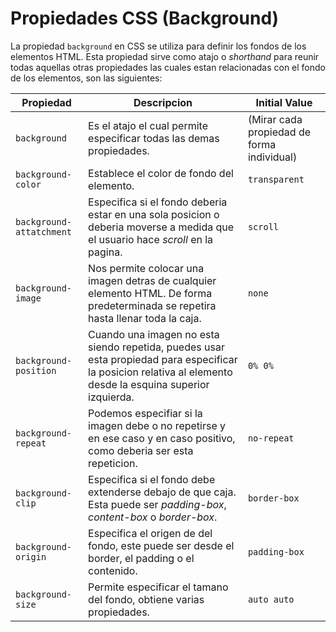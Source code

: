 # Propiedades CSS (Background)

La propiedad `background` en CSS se utiliza para definir los fondos de los elementos HTML. Esta propiedad sirve como atajo o *shorthand* para reunir todas aquellas otras propiedades las cuales estan relacionadas con el fondo de los elementos, son las siguientes: 

| Propiedad | Descripcion | Initial Value |
|-----------|-------------|---------------|
| `background` | Es el atajo el cual permite especificar todas las demas propiedades.| (Mirar cada propiedad de forma individual) | 
| `background-color` | Establece el color de fondo del elemento. | `transparent` | 
| `background-attatchment` | Especifica si el fondo deberia estar en una sola posicion o deberia moverse a medida que el usuario hace *scroll* en la pagina. | `scroll` | 
| `background-image` | Nos permite colocar una imagen detras de cualquier elemento HTML. De forma predeterminada se repetira hasta llenar toda la caja. | `none` | 
| `background-position` | Cuando una imagen no esta siendo repetida, puedes usar esta propiedad para especificar la posicion relativa al elemento desde la esquina superior izquierda. | `0% 0%` | 
| `background-repeat` | Podemos especifiar si la imagen debe o no repetirse y en ese caso y en caso positivo, como deberia ser esta repeticion. | `no-repeat` | 
| `background-clip` | Especifica si el fondo debe extenderse debajo de que caja. Esta puede ser *padding-box*, *content-box* o *border-box*. | `border-box` | 
| `background-origin` | Especifica el origen de del fondo, este puede ser desde el border, el padding o el contenido. | `padding-box` | 
| `background-size` | Permite especificar el tamano del fondo, obtiene varias propiedades. | `auto auto` | 
